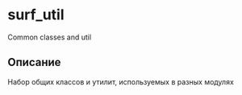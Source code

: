 # surf_util

Common classes and util

## Описание

Набор общих классов и утилит, используемых в разных модулях